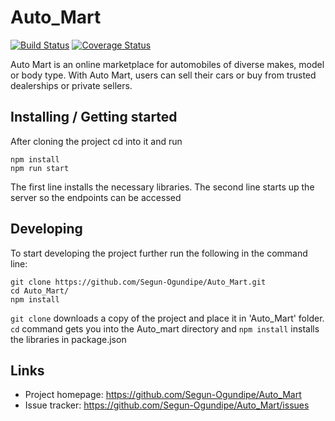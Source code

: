 # Auto_Mart
[![Build Status](https://travis-ci.com/Segun-Ogundipe/Auto_Mart.svg?branch=develop)](https://travis-ci.com/Segun-Ogundipe/Auto_Mart)
[![Coverage Status](https://coveralls.io/repos/github/Segun-Ogundipe/Auto_Mart/badge.svg?branch=develop)](https://coveralls.io/github/Segun-Ogundipe/Auto_Mart?branch=develop)

Auto Mart is an online marketplace for automobiles of diverse makes, model or body type. With Auto Mart, users can sell their cars or buy from trusted dealerships or private sellers.

## Installing / Getting started

After cloning the project cd into it and run

```shell
npm install
npm run start
```

The first line installs the necessary libraries. The second line starts up the server so the endpoints can be accessed

## Developing

To start developing the project further run the following in the command line:

```shell
git clone https://github.com/Segun-Ogundipe/Auto_Mart.git
cd Auto_Mart/
npm install
```

`git clone` downloads a copy of the project and place it in 'Auto_Mart' folder.
`cd` command gets you into the Auto_mart directory and `npm install` installs the libraries in package.json

## Links

- Project homepage: https://github.com/Segun-Ogundipe/Auto_Mart
- Issue tracker: https://github.com/Segun-Ogundipe/Auto_Mart/issues